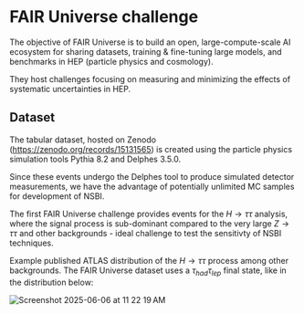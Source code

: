 FAIR Universe challenge
===

The objective of FAIR Universe is to build an open, large-compute-scale AI ecosystem for sharing datasets, training & fine-tuning large models, and benchmarks in HEP (particle physics and cosmology). 

They host challenges focusing on measuring and minimizing the effects of systematic uncertainties in HEP.

Dataset
--

The tabular dataset, hosted on Zenodo (https://zenodo.org/records/15131565) is created using the particle physics simulation tools Pythia 8.2 and Delphes 3.5.0. 

Since these events undergo the Delphes tool to produce simulated detector measurements, we have the advantage of potentially unlimited MC samples for development of NSBI. 

The first FAIR Universe challenge provides events for the $H\to \tau\tau$ analysis, where the signal process is sub-dominant compared to the very large $Z\to \tau\tau$ and other backgrounds - ideal challenge to test the sensitivty of NSBI techniques.

Example published ATLAS distribution of the $H\to \tau\tau$ process among other backgrounds. The FAIR Universe dataset uses a $\tau_{had} \tau_{lep}$ final state, like in the distribution below:

![Screenshot 2025-06-06 at 11 22 19 AM](https://github.com/user-attachments/assets/3107e69c-7071-4dcd-bb3d-01777ba93746)

